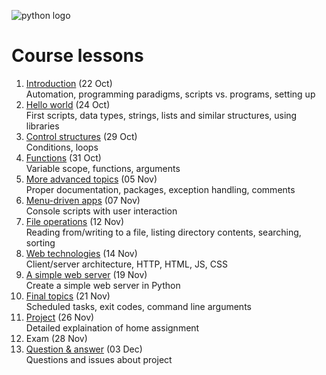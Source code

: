 <!--
Learning Outcomes
1. Explain an approach to programming to be able to solve common automation problems, and how scripting languages fit into this approach.
2. Use the scripting language to build desktop/console applications to automate common tasks.
3. Use the scripting language to execute external applications on the installed computer system as well as to schedule tasks to be run at specific intervals.
4. Build basic web applications for remote control of automated tasks.
-->

![python logo](https://www.python.org/static/community_logos/python-logo-master-v3-TM.png)

# Course lessons
1. [Introduction](lessons/01.md) (22 Oct)  
Automation, programming paradigms, scripts vs. programs, setting up
1. [Hello world](lessons/02.md) (24 Oct)  
First scripts, data types, strings, lists and similar structures, using libraries
1. [Control structures](lessons/03.md) (29 Oct)  
Conditions, loops
1. [Functions](lessons/04.md) (31 Oct)  
Variable scope, functions, arguments
1. [More advanced topics](lessons/05.md) (05 Nov)  
Proper documentation, packages, exception handling, comments
1. [Menu-driven apps](lessons/06.md) (07 Nov)  
Console scripts with user interaction
1. [File operations](lessons/07.md) (12 Nov)  
Reading from/writing to a file, listing directory contents, searching, sorting
1. [Web technologies](lessons/08.md) (14 Nov)  
Client/server architecture, HTTP, HTML, JS, CSS
1. [A simple web server](lessons/09.md) (19 Nov)  
Create a simple web server in Python
1. [Final topics](lessons/10.md) (21 Nov)  
Scheduled tasks, exit codes, command line arguments
1. [Project](lessons/11.md) (26 Nov)  
Detailed explaination of home assignment
1. Exam (28 Nov)  
1. [Question & answer](lessons/12.md) (03 Dec)  
Questions and issues about project


